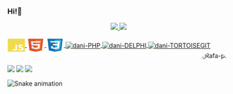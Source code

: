 ### Hi!👋


<div align="center">
  <a href="https://github.com/DaniButelli">
  <img height="180em" src="https://github-readme-stats.vercel.app/api?username=danibutelli&show_icons=true&theme=dracula&include_all_commits=true&count_private=true"/>
  <img height="180em" src="https://github-readme-stats.vercel.app/api/top-langs/?username=danibutelli&layout=compact&langs_count=7&theme=dracula"/>
</div>
  
<div style="display: inline_block"><br>
  <img align="center" alt="dani-Js" height="30" width="40" src="https://raw.githubusercontent.com/devicons/devicon/master/icons/javascript/javascript-plain.svg">
  <img align="center" alt="dani-HTML" height="30" width="40" src="https://raw.githubusercontent.com/devicons/devicon/master/icons/html5/html5-original.svg">
  <img align="center" alt="dani-CSS" height="30" width="40" src="https://raw.githubusercontent.com/devicons/devicon/master/icons/css3/css3-original.svg">
  <img align="center" alt="dani-PHP" height="50" width="60" src="https://cdn.jsdelivr.net/gh/devicons/devicon/icons/php/php-plain.svg" />
  <img align="center" alt="dani-DELPHI" height="40" width="50" src="https://img.icons8.com/color/48/000000/delphi-ide.png"/>
  <img align="center" alt="dani-TORTOISEGIT" height="60" width="70" src="https://cdn.jsdelivr.net/gh/devicons/devicon/icons/tortoisegit/tortoisegit-original.svg" />
  <img align="right" alt="Rafa-pic" height="150" style="border-radius:50px;"     
  src="https://cdn.discordapp.com/attachments/881729713427591241/909934234075013200/ezgif.com-gif-maker.gif">
  <div> 
  
  ##
 
  <a href="https://instagram.com/butelliani" target="_blank"><img src="https://img.shields.io/badge/-Instagram-%23E4405F?style=for-the-badge&logo=instagram&logoColor=white" target="_blank"></a>
<a href = "mailto:danielabutellidossantos@gmail.com"><img src="https://img.shields.io/badge/-Gmail-%23333?style=for-the-badge&logo=gmail&logoColor=white" target="_blank"></a>
<a href="https://www.linkedin.com/in/daniela-butelli-04840b205" target="_blank"><img src="https://img.shields.io/badge/-LinkedIn-%230077B5?style=for-the-badge&logo=linkedin&logoColor=white" target="_blank"></a> 
 
  ![Snake animation](https://github.com/DaniButelli/DaniButelli/blob/output/github-contribution-grid-snake.svg)
 
</div>
